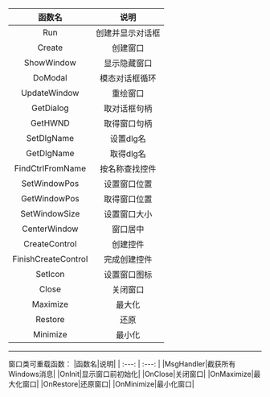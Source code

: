 |函数名|说明|
| :---: | :---: |
|Run|创建并显示对话框|
|Create|创建窗口|
|ShowWindow|显示隐藏窗口|
|DoModal|模态对话框循环|
|UpdateWindow|重绘窗口|
|GetDialog|取对话框句柄|
|GetHWND|取得窗口句柄|
|SetDlgName|设置dlg名|
|GetDlgName|取得dlg名|
|FindCtrlFromName|按名称查找控件|
|SetWindowPos|设置窗口位置|
|GetWindowPos|取得窗口位置|
|SetWindowSize|设置窗口大小|
|CenterWindow|窗口居中|
|CreateControl|创建控件|
|FinishCreateControl|完成创建控件|
|SetIcon|设置窗口图标|
|Close|关闭窗口|
|Maximize|最大化|
|Restore|还原|
|Minimize|最小化|

* * * * *

窗口类可重载函数：
|函数名|说明|
| :---: | :---: |
|MsgHandler|截获所有Windows消息|
|OnInit|显示窗口前初始化|
|OnClose|关闭窗口|
|OnMaximize|最大化窗口|
|OnRestore|还原窗口|
|OnMinimize|最小化窗口|